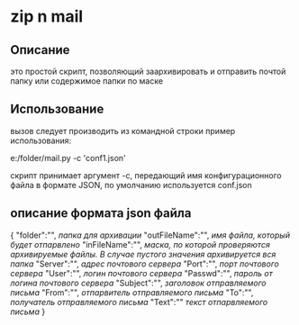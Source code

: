 # zip n mail

## Описание

это простой скрипт, позволяющий заархивировать и отправить почтой папку или содержимое папки по маске

## Использование

вызов следует производить из командной строки
пример использования:

e:/folder/mail.py -c 'conf1.json'

скрипт принимает аргумент -c, передающий имя конфигурационного файла в формате JSON, по умолчанию используется conf.json

## описание формата json файла

{
"folder":"", *папка для архивации*
"outFileName":"", *имя файла, который будет отпарвлено*
"inFileName":"", *маска, по которой проверяются архивируемые файлы. В случае пустого значения архивируется вся папка*
"Server":"", *адрес почтового сервера*
"Port":"", *порт почтового сервера*
"User":"", *логин почтового сервера*
"Passwd":"", *пароль от логина почтового сервера*
"Subject":"", *заголовок отправляемого письма*
"From":"", *отпарвитель отправляемого письма*
"To":"", *получатель отправляемого письма*
"Text":"" *текст отпарвляемого письма*
}